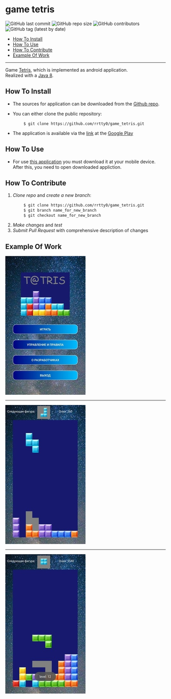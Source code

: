 # game tetris

![GitHub last commit](https://img.shields.io/github/last-commit/rrtty0/game_tetris?style=plastic)
![GitHub repo size](https://img.shields.io/github/repo-size/rrtty0/game_tetris?style=plastic)
![GitHub contributors](https://img.shields.io/github/contributors/rrtty0/game_tetris?style=plastic)
![GitHub tag (latest by date)](https://img.shields.io/github/v/tag/rrtty0/game_tetris?style=plastic)


- [How To Install](#anc1)
- [How To Use](#anc2)
- [How To Contribute](#anc3)
- [Example Of Work](#anc4)

---
Game [Tetris](https://en.wikipedia.org/wiki/Minesweeper_(video_game)), which is implemented as android application.</br>
Realized with a [Java 8](https://www.oracle.com/ru/java/technologies/javase/javase8-archive-downloads.html).</br>

<a id="anc1"></a>

## How To Install
- The sources for application can be downloaded from the [Github repo](https://github.com/rrtty0/game_tetris.git).

* You can either clone the public repository:
```
        $ git clone https://github.com/rrtty0/game_tetris.git 
```

- The application is available via the [link](https://play.google.com/store/apps/details?id=msh_TETR.my_work.tetr_by_msh) at the [Google Play](https://play.google.com/store?hl=ru&gl=US)

<a id="anc2"></a>

## How To Use

- For use [this application](https://play.google.com/store/apps/details?id=msh_TETR.my_work.tetr_by_msh) you must download it at your mobile device. After this, you need to open downloaded appliction.

<a id="anc3"></a>

## How To Contribute
1. _Clone repo_ and _create a new branch_:
```
        $ git clone https://github.com/rrtty0/game_tetris.git
        $ git branch name_for_new_branch
        $ git checkout name_for_new_branch
```
2. _Make changes_ and _test_
3. _Submit Pull Request_ with comprehensive description of changes

<a id="anc4"></a>

## Example Of Work

![code](./docs/screen_for_readme_1.jpg)

---

![code](./docs/screen_for_readme_2.jpg)

---

![code](./docs/screen_for_readme_3.jpg)